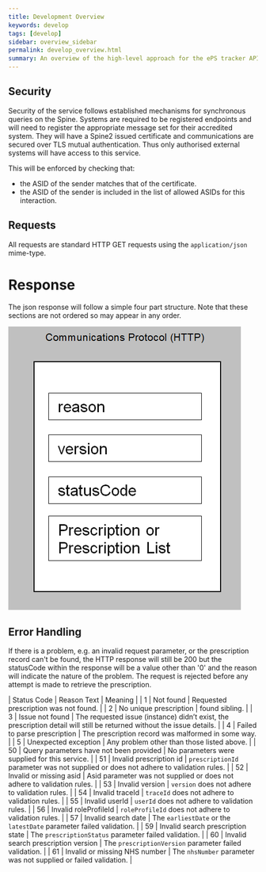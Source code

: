 ```yaml
---
title: Development Overview
keywords: develop
tags: [develop]
sidebar: overview_sidebar
permalink: develop_overview.html
summary: An overview of the high-level approach for the ePS tracker APIs.
---
```


## Security ##

Security of the service follows established mechanisms for synchronous queries on the Spine. Systems are required to be registered endpoints and will need to register the appropriate message set for their accredited system. They will have a Spine2 issued certificate and communications are secured over TLS mutual authentication. Thus only authorised external systems will have access to this service. 

This will be enforced by checking that:

- the ASID of the sender matches that of the certificate.
- the ASID of the sender is included in the list of allowed ASIDs for this interaction.

## Requests ##

All requests are standard HTTP GET requests using the `application/json` mime-type.

# Response #

The json response will follow a simple four part structure. Note that these sections are not ordered so may appear in any order. 

![ePS Tracker Response](images/develop/eps-tracker-response.png)

## Error Handling ##

If there is a problem, e.g. an invalid request parameter, or the prescription record can't be found, the HTTP response will still be 200 but the statusCode within the response will be a value other than '0' and the reason will indicate the nature of the problem. The request is rejected before any attempt is made to retrieve the prescription.

| Status Code | Reason Text | Meaning |
| 1 | Not found | Requested prescription was not found. |
| 2 | No unique prescription | found sibling. |
| 3 | Issue not found | The requested issue (instance) didn’t exist, the prescription detail will still be returned without the issue details. |
| 4 | Failed to parse prescription | The prescription record was malformed in some way. |
| 5 | Unexpected exception | Any problem other than those listed above. |
| 50 | Query parameters have not been provided | No parameters were supplied for this service. |
| 51 | Invalid prescription id | `prescriptionId` parameter was not supplied or does not adhere to validation rules. |
| 52 | Invalid or missing asid  | Asid parameter was not supplied or does not adhere to validation rules. |
| 53 | Invalid version  | `version` does not adhere to validation rules. |
| 54 | Invalid traceId | `traceId` does not adhere to validation rules. |
| 55 | Invalid userId  | `userId` does not adhere to validation rules. |
| 56 | Invalid roleProfileId  | `roleProfileId` does not adhere to validation rules. |
| 57 | Invalid search date  | The `earliestDate` or the `latestDate` parameter failed validation. |
| 59 | Invalid search prescription state  | The `prescriptionStatus` parameter failed validation. |
| 60 | Invalid search prescription version  | The `prescriptionVersion` parameter failed validation. |
| 61 | Invalid or missing NHS number  | The `nhsNumber` parameter was not supplied or failed validation. |
